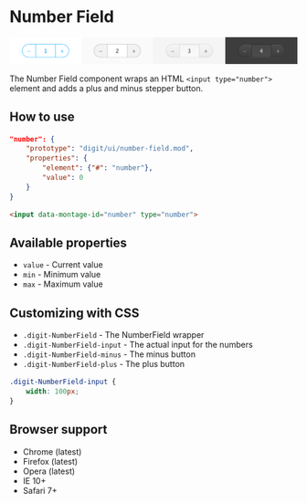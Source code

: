 # Number Field

![NumberField](screenshot.png)

The Number Field component wraps an HTML `<input type="number">` element and adds a plus and minus stepper button.

## How to use

```json
"number": {
    "prototype": "digit/ui/number-field.mod",
    "properties": {
        "element": {"#": "number"},
        "value": 0
    }
}
```

```html
<input data-montage-id="number" type="number">
```


## Available properties

* `value` - Current value
* `min` - Minimum value
* `max` - Maximum value



## Customizing with CSS

* `.digit-NumberField` - The NumberField wrapper
* `.digit-NumberField-input` - The actual input for the numbers
* `.digit-NumberField-minus` - The minus button
* `.digit-NumberField-plus` - The plus button

```css
.digit-NumberField-input {
    width: 100px;
}
```



## Browser support

* Chrome (latest)
* Firefox (latest)
* Opera (latest)
* IE 10+
* Safari 7+
